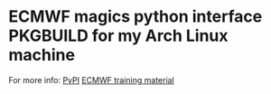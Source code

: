 # ECMWF magics python interface PKGBUILD for my Arch Linux machine 

For more info: 
[PyPI](https://pypi.org/project/Magics/)
[ECMWF training material](https://confluence.ecmwf.int/display/MAGP/Magics+Tutorial)
